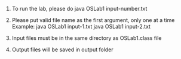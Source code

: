 1. To run the lab, please do
java OSLab1 input-number.txt

2. Please put valid file name as the first argument, only one at a time
Example:
java OSLab1 input-1.txt
java OSLab1 input-2.txt

3. Input files must be in the same directory as OSLab1.class file

3. Output files will be saved in output folder
